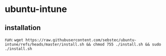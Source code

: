 # ubuntu-intune
## installation
run: `wget https://raw.githubusercontent.com/sebstec/ubuntu-intune/refs/heads/master/install.sh && chmod 755 ./install.sh && sudo ./install.sh`

